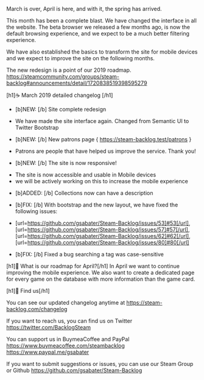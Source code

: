 March is over, April is here, and with it, the spring has arrived.

This month has been a complete blast. We have changed the interface in all the website. The beta browser we released a few months ago, is now the default browsing experience, and we expect to be a much better filtering experience.

We have also established the basics to transform the site for mobile devices and we expect to improve the site on the following months.

The new redesign is a point of our 2019 roadmap.
https://steamcommunity.com/groups/steam-backlog#announcements/detail/1720838519398595279

[h1]☕ March 2019 detailed changelog [/h1]

* [b]NEW: [/b] Site complete redesign
- We have made the site interface again. Changed from Semantic UI to Twitter Bootstrap

* [b]NEW: [/b] New patrons page { https://steam-backlog.test/patrons }
- Patrons are people that have helped us improve the service. Thank you!

* [b]NEW: [/b] The site is now responsive!
- The site is now accessible and usable in Mobile devices
- we will be actively working on this to increase the mobile experience

* [b]ADDED: [/b] Collections now can have a description

* [b]FIX: [/b] With bootstrap and the new layout, we have fixed the following issues:
- [url=https://github.com/gsabater/Steam-Backlog/issues/53]#53[/url], [url=https://github.com/gsabater/Steam-Backlog/issues/57]#57[/url], [url=https://github.com/gsabater/Steam-Backlog/issues/62]#62[/url], [url=https://github.com/gsabater/Steam-Backlog/issues/80]#80[/url]

* [b]FIX: [/b] Fixed a bug searching a tag was case-sensitive

[h1]🔮 What is our roadmap for April?[/h1]
In April we want to continue improving the mobile experience.
We also want to create a dedicated page for every game on the database with more information than the game card.

[h1]💬 Find us[/h1]

You can see our updated changelog anytime at
https://steam-backlog.com/changelog

If you want to reach us, you can find us on Twitter
https://twitter.com/BacklogSteam

You can support us in BuymeaCoffee and PayPal
https://www.buymeacoffee.com/steambacklog
https://www.paypal.me/gsabater

If you want to submit suggestions or issues, you can use our Steam Group or Github
https://github.com/gsabater/Steam-Backlog
